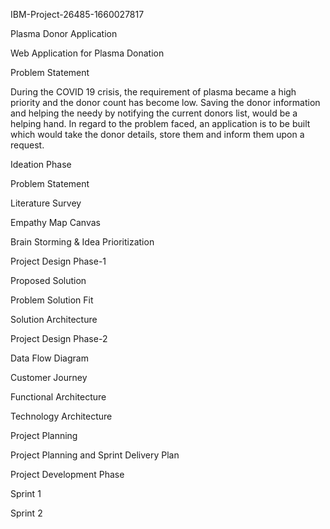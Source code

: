 IBM-Project-26485-1660027817

Plasma Donor Application

Web Application for Plasma Donation

Problem Statement

During the COVID 19 crisis, the requirement of plasma became a high priority and the donor count has become low. Saving the donor information and helping the needy by notifying the current donors list, would be a helping hand. In regard to the problem faced, an application is to be built which would take the donor details, store them and inform them upon a request.

Ideation Phase

Problem Statement

Literature Survey

Empathy Map Canvas

Brain Storming & Idea Prioritization



Project Design Phase-1

Proposed Solution

Problem Solution Fit

Solution Architecture



Project Design Phase-2

Data Flow Diagram

Customer Journey

Functional Architecture

Technology Architecture



Project Planning

Project Planning and Sprint Delivery Plan


Project Development Phase

Sprint 1

Sprint 2
